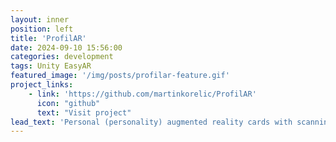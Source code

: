 ```yaml
---
layout: inner
position: left
title: 'ProfilAR'
date: 2024-09-10 15:56:00
categories: development
tags: Unity EasyAR
featured_image: '/img/posts/profilar-feature.gif'
project_links:
    - link: 'https://github.com/martinkorelic/ProfilAR'
      icon: "github"
      text: "Visit project"
lead_text: 'Personal (personality) augmented reality cards with scanning and generating. Made as part of an university course.'
---
```

